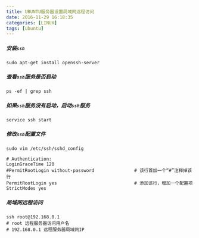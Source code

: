 ```yaml
---
title: UBUNTU服务器设置局域网远程访问
date: 2016-11-29 16:18:35
categories: [LINUX]
tags: [ubuntu]
---
```


##### 安装``ssh``
```
sudo apt-get install openssh-server
```

##### 查看``ssh``服务是否启动
```
ps -ef | grep ssh
```

<!--more-->

##### 如果``ssh``服务没有启动，启动``ssh``服务
```
service ssh start
```

##### 修改``ssh``配置文件
```
sudo vim /etc/ssh/sshd_config
```

``` shell
# Authentication:
LoginGraceTime 120
#PermitRootLogin without-password               # 该行首加一个“#”注释掉该行
PermitRootLogin yes                             # 添加该行，增加一个配置项
StrictModes yes
```

##### 局域网远程访问
``` shell
ssh root@192.168.0.1
# root 远程服务器访问用户名
# 192.168.0.1 远程服务器局域网IP
```
